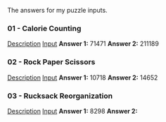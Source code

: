 The answers for my puzzle inputs.

### 01 - Calorie Counting
[Description](https://adventofcode.com/2022/day/1)
[Input](input01.txt)
**Answer 1:** 71471
**Answer 2:** 211189

### 02 - Rock Paper Scissors
[Description](https://adventofcode.com/2022/day/2)
[Input](input02.txt)
**Answer 1:** 10718
**Answer 2:** 14652

### 03 - Rucksack Reorganization
[Description](https://adventofcode.com/2022/day/3)
[Input](input03.txt)
**Answer 1:** 8298
**Answer 2:** 

